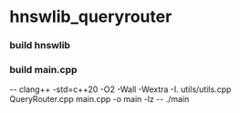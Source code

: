 # hnswlib_queryrouter

### build hnswlib

### build main.cpp

-- clang++ -std=c++20 -O2 -Wall -Wextra -I. utils/utils.cpp QueryRouter.cpp main.cpp -o main -lz
-- ./main
